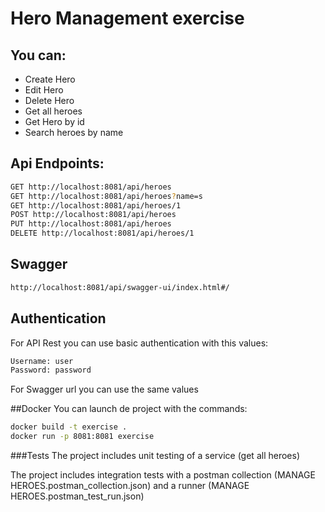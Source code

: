 # Hero Management exercise
## You can:
- Create Hero
- Edit Hero
- Delete Hero
- Get all heroes
- Get Hero by id
- Search heroes by name

## Api Endpoints:
```bash
GET http://localhost:8081/api/heroes
GET http://localhost:8081/api/heroes?name=s
GET http://localhost:8081/api/heroes/1
POST http://localhost:8081/api/heroes
PUT http://localhost:8081/api/heroes
DELETE http://localhost:8081/api/heroes/1
```

## Swagger
```bash
http://localhost:8081/api/swagger-ui/index.html#/
```

## Authentication
For API Rest you can use basic authentication with this values:
```bash
Username: user
Password: password
```
For Swagger url you can use the same values

##Docker
You can launch de project with the commands:
```bash
docker build -t exercise .
docker run -p 8081:8081 exercise
```

###Tests
The project includes unit testing of a service (get all heroes)

The project includes integration tests with a postman collection (MANAGE HEROES.postman_collection.json) and a runner (MANAGE HEROES.postman_test_run.json) 